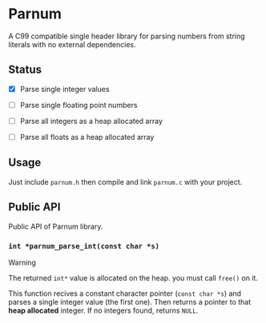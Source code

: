 # Parnum

A C99 compatible single header library for parsing numbers from string literals with no external dependencies.


## Status

- [x] Parse single integer values
- [ ] Parse single floating point numbers
- [ ] Parse all integers as a heap allocated array
- [ ] Parse all floats as a heap allocated array


## Usage
Just include `parnum.h` then compile and link `parnum.c` with your project.


## Public API
Public API of Parnum library.

### `int *parnum_parse_int(const char *s)`

> [!WARNING]
> The returned `int*` value is allocated on the heap. you must call `free()` on it.

This function recives a constant character pointer (`const char *s`) and parses a single integer value (the first one).
Then returns a pointer to that **heap allocated** integer. If no integers found, returns `NULL`.
